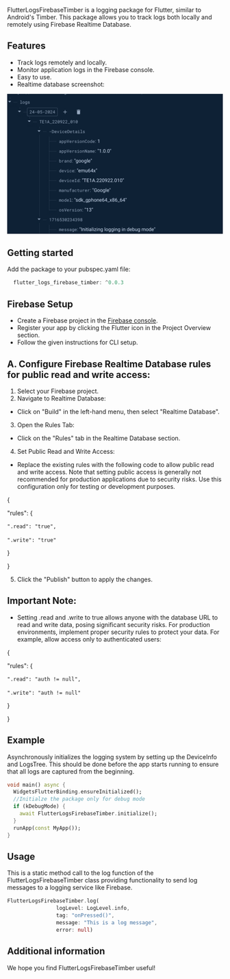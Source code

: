 <!--
This README describes the package. If you publish this package to pub.dev,
this README's contents appear on the landing page for your package.

For information about how to write a good package README, see the guide for
[writing package pages](https://dart.dev/guides/libraries/writing-package-pages).

For general information about developing packages, see the Dart guide for
[creating packages](https://dart.dev/guides/libraries/create-library-packages)
and the Flutter guide for
[developing packages and plugins](https://flutter.dev/developing-packages).
-->

FlutterLogsFirebaseTimber is a logging package for Flutter, similar to Android's Timber. This package allows you to track logs both locally and remotely using Firebase Realtime Database.

## Features

- Track logs remotely and locally.
- Monitor application logs in the Firebase console.
- Easy to use.
- Realtime database screenshot:

![Realtime firebase logs](https://github.com/anandhkumar25/flutter_logs_firebase_timber/blob/main/screenshots/flutter_logs_firebase_timber.png?raw=true)


## Getting started

Add the package to your pubspec.yaml file:
```dart
  flutter_logs_firebase_timber: ^0.0.3
```

## Firebase Setup

- Create a Firebase project in the [Firebase console](https://console.firebase.google.com).
- Register your app by clicking the Flutter icon in the Project Overview section.
- Follow the given instructions for CLI setup.

## A. Configure Firebase Realtime Database rules for public read and write access:

1. Select your Firebase project.
2. Navigate to Realtime Database:
- Click on "Build" in the left-hand menu, then select "Realtime Database".
3. Open the Rules Tab:
- Click on the "Rules" tab in the Realtime Database section.
4. Set Public Read and Write Access:
- Replace the existing rules with the following code to allow public read and write access. Note that setting public access is generally not recommended for production applications due to security risks. Use this configuration only for testing or development purposes.

{

  "rules": {

    ".read": "true",

    ".write": "true"

  }

}

5. Click the "Publish" button to apply the changes.

## Important Note:
- Setting .read and .write to true allows anyone with the database URL to read and write data, posing significant security risks. For production environments, implement proper security rules to protect your data. For example, allow access only to authenticated users:

{

  "rules": {

    ".read": "auth != null",

    ".write": "auth != null"

  }

}

## Example

Asynchronously initializes the logging system by setting up the DeviceInfo and LogsTree. This should be done before the app starts running to ensure that all logs are captured from the beginning.

```dart
void main() async {
  WidgetsFlutterBinding.ensureInitialized();
  //Initialze the package only for debug mode
  if (kDebugMode) {
    await FlutterLogsFirebaseTimber.initialize();
  }
  runApp(const MyApp());
}
```

## Usage

This is a static method call to the log function of the FlutterLogsFirebaseTimber class providing functionality to send log messages to a logging service like Firebase.

```dart
FlutterLogsFirebaseTimber.log(
                logLevel: LogLevel.info,
                tag: "onPressed()",
                message: "This is a log message",
                error: null)
```

## Additional information

We hope you find FlutterLogsFirebaseTimber useful!
